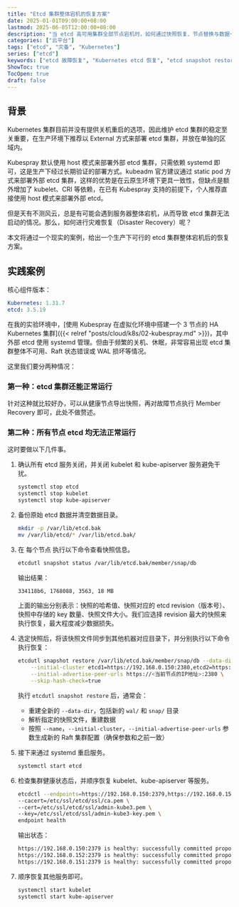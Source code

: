 ```yaml
---
title: "Etcd 集群整体宕机的恢复方案"
date: 2025-01-01T09:00:00+08:00
lastmod: 2025-06-05T12:00:00+08:00
description: "当 etcd 高可用集群全部节点宕机时，如何通过快照恢复、节点替换与数据一致性检查，完成 etcd 的灾难恢复。"
categories: ["云平台"]
tags: ["etcd", "灾备", "Kubernetes"]
series: ["etcd"]
keywords: ["etcd 故障恢复", "Kubernetes etcd 恢复", "etcd snapshot restore", "etcd 集群整体宕机"]
ShowToc: true
TocOpen: true
draft: false
---
```

 
## 背景

Kubernetes 集群目前并没有提供关机重启的选项，因此维护 etcd 集群的稳定至关重要，在生产环境下推荐以 External 方式来部署 etcd 集群，并放在单独的区域内。

Kubespray 默认使用 host 模式来部署外部 etcd 集群，只需依赖 systemd 即可，这是生产下经过长期验证的部署方式。kubeadm 官方建议通过 static pod 方式来部署外部 etcd 集群，这样的优势是在云原生环境下更具一致性，但缺点是额外增加了 kubelet、CRI 等依赖，在已有 Kubespray 支持的前提下，个人推荐直接使用 host 模式来部署外部 etcd。

但是天有不测风云，总是有可能会遇到服务器整体宕机，从而导致 etcd 集群无法启动的情况。那么，如何进行灾难恢复（Disaster Recovery）呢？

本文将通过一个现实的案例，给出一个生产下可行的 etcd 集群整体宕机后的恢复方案。

## 实践案例

核心组件版本：

```yaml
Kubernetes: 1.31.7
etcd: 3.5.19
```

在我的实验环境中，[使用 Kubespray 在虚拟化环境中搭建一个 3 节点的 HA Kubernetes 集群]({{< relref "posts/cloud/k8s/02-kubespray.md" >}})，其中外部 etcd 使用 systemd 管理。但由于频繁的关机、休眠，非常容易出现 etcd 集群整体不可用、Raft 状态错误或 WAL 损坏等情况。

这里我们要分两种情况：

### 第一种：etcd 集群还能正常运行

针对这种就比较好办，可以从健康节点导出快照，再对故障节点执行 Member Recovery 即可，此处不做赘述。

### 第二种：所有节点 etcd 均无法正常运行

这时要做以下几件事。

1. 确认所有 etcd 服务关闭，并关闭 kubelet 和 kube-apiserver 服务避免干扰。

    ```bash
    systemctl stop etcd
    systemctl stop kubelet
    systemctl stop kube-apiserver
    ```

1. 备份原始 etcd 数据并清空数据目录。

    ```bash
    mkdir -p /var/lib/etcd.bak
    mv /var/lib/etcd/* /var/lib/etcd.bak/
    ```

1. 在 每个节点 执行以下命令查看快照信息。

    ```bash
    etcdutl snapshot status /var/lib/etcd.bak/member/snap/db
    ```

    输出结果：

    ```bash
    334118b6, 1768088, 3563, 18 MB
    ```

    上面的输出分别表示：快照的哈希值、快照对应的 etcd revision（版本号）、快照中存储的 key 数量、快照文件大小。我们应选择 revision 最大的快照来执行恢复，最大程度减少数据损失。

1. 选定快照后，将该快照文件同步到其他机器对应目录下，并分别执行以下命令执行恢复：

    ```bash
    etcdutl snapshot restore /var/lib/etcd.bak/member/snap/db --data-dir /var/lib/etcd --name <当前节点的etcd的名称标识> \
        --initial-cluster etcd1=https://192.168.0.150:2380,etcd2=https://192.168.0.151:2380,etcd3=https://192.168.0.152:2380 \
        --initial-advertise-peer-urls https://<当前节点的IP地址>:2380 \
        --skip-hash-check=true
    ```

    执行 `etcdutl snapshot restore` 后，通常会：

    * 重建全新的 `--data-dir`，包括新的 `wal/` 和 `snap/` 目录
    * 解析指定的快照文件，重建数据
    * 按照 `--name`，`--initial-cluster`，`--initial-advertise-peer-urls` 参数生成新的 Raft 集群配置（确保参数和之前一致）

1. 接下来通过 systemd 重启服务。

    ```bash
    systemctl start etcd
    ```

1. 检查集群健康状态后，并顺序恢复 kubelet、kube-apiserver 等服务。

    ```bash
    etcdctl --endpoints=https://192.168.0.150:2379,https://192.168.0.151:2379,https://192.168.0.152:2379 \
    --cacert=/etc/ssl/etcd/ssl/ca.pem \
    --cert=/etc/ssl/etcd/ssl/admin-kube3.pem \
    --key=/etc/ssl/etcd/ssl/admin-kube3-key.pem \
    endpoint health
    ```

    输出状态：

    ```bash
    https://192.168.0.150:2379 is healthy: successfully committed proposal: took = 17.176498ms
    https://192.168.0.152:2379 is healthy: successfully committed proposal: took = 18.531198ms
    https://192.168.0.151:2379 is healthy: successfully committed proposal: took = 19.581746ms
    ```

1. 顺序恢复其他服务即可。

    ```bash
    systemctl start kubelet
    systemctl start kube-apiserver
    ```

